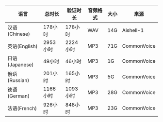 

|语言|总时长|验证时长|音频格式|大小|来源|
|----|-----|-------|-------|-----|---|
|汉语(Chinese)|178小时|178小时| WAV | 14G | Aishell-1 |
|英语(English)|2953小时  |2224小时| MP3 | 71G | CommonVoice |
|日语(Japanese)| 49小时    |46小时     | MP3| 1G| CommonVoice|
|俄语(Russian)|201小时|165小时    | MP3 | 5G | CommonVoice|
|德语(German)|1166小时|1093小时| MP3 | 28G| CommonVoice|
|法语(French)|926小时|848小时| MP3| 23G| CommonVoice|


